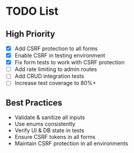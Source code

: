 # TODO List
## High Priority
- [x] Add CSRF protection to all forms
- [x] Enable CSRF in testing environment
- [x] Fix form tests to work with CSRF protection
- [ ] Add rate limiting to admin routes
- [ ] Add CRUD integration tests
- [ ] Increase test coverage to 80%+

## Best Practices
- Validate & sanitize all inputs
- Use enums consistently
- Verify UI & DB state in tests
- Ensure CSRF tokens in all forms
- Maintain CSRF protection in all environments

